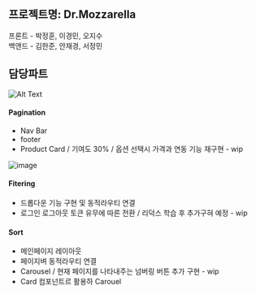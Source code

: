 ## 프로젝트명: Dr.Mozzarella

프론트 - 박정훈, 이경민, 오지수<br/>
백앤드 - 김한준, 안재경, 서정민

## 담당파트


![Alt Text](https://user-images.githubusercontent.com/77766769/127757604-cb10fc32-8027-4d1c-a2b5-7965bdcd1409.gif)
#### Pagination
- Nav Bar
- footer
- Product Card / 기여도 30% / 옵션 선택시 가격과 연동 기능 재구현 - wip

![image](https://user-images.githubusercontent.com/77766769/127757631-e5cc50a9-6ffc-4b30-8041-a681d75f33e9.gif)

#### Fitering
- 드롭다운 기능 구현 및 동적라우티 연결
- 로그인 로그아웃 토큰 유무에 따른 전환 / 리덕스 학습 후 추가구혀 예정 - wip
#### Sort
- 메인페이지 레이아웃
- 페이지벼 동적라우티 연결
- Carousel / 현재 페이지를 나타내주는 넘버링 버튼 추가 구현 - wip
- Card 컴포넌트르 활용하 Carouel
